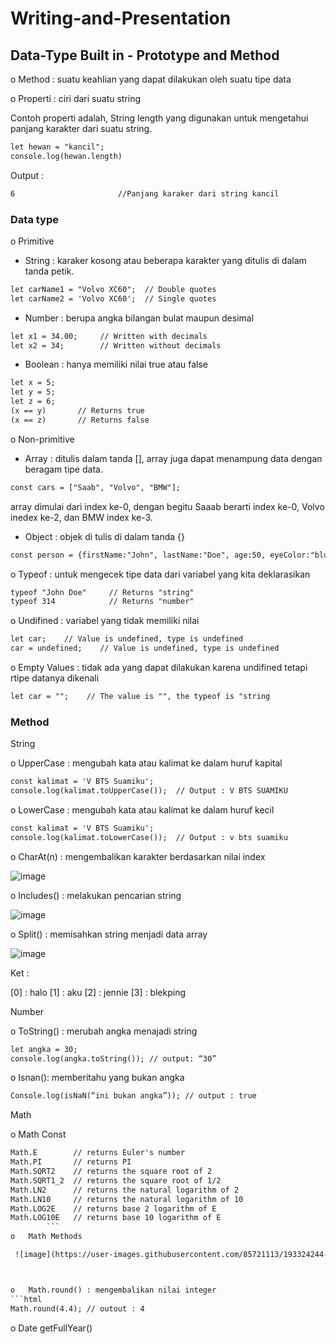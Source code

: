 # Writing-and-Presentation
## **Data-Type Built in - Prototype and Method**

o	Method : suatu keahlian yang dapat dilakukan oleh suatu tipe data

o	Properti : ciri dari suatu string

Contoh properti adalah, String length  yang digunakan untuk mengetahui panjang karakter dari suatu string.
```html
let hewan = "kancil";
console.log(hewan.length)
```

Output :
```html
6 						//Panjang karaker dari string kancil
```

### **Data type**
o	Primitive
-	String : karaker kosong atau beberapa karakter yang ditulis di dalam tanda petik.
```html
let carName1 = "Volvo XC60";  // Double quotes
let carName2 = 'Volvo XC60';  // Single quotes
```
-	Number : berupa angka bilangan bulat maupun desimal
```html
let x1 = 34.00;     // Written with decimals
let x2 = 34;        // Written without decimals
```

-	Boolean : hanya memiliki nilai true atau false
```html
let x = 5;
let y = 5;
let z = 6;
(x == y)       // Returns true
(x == z)       // Returns false
```
o	Non-primitive
-	Array : ditulis dalam tanda [], array juga dapat menampung data dengan beragam tipe data.
```html
const cars = ["Saab", "Volvo", "BMW"];
```
array dimulai dari index ke-0, dengan begitu Saaab berarti index ke-0, Volvo inedex ke-2, dan BMW index ke-3.

-	Object : objek di tulis di dalam tanda {}
```html
const person = {firstName:"John", lastName:"Doe", age:50, eyeColor:"blue"};
```
o	Typeof : untuk mengecek tipe data dari variabel yang kita deklarasikan
```html
typeof "John Doe"     // Returns "string"
typeof 314            // Returns "number"
```
o	Undifined : variabel yang tidak memiliki nilai
```html
let car;    // Value is undefined, type is undefined
car = undefined;    // Value is undefined, type is undefined
```
o	Empty Values : tidak ada yang dapat dilakukan karena undifined tetapi rtipe datanya dikenali
```html
let car = "";    // The value is "", the typeof is "string
```
### **Method**

String

o	UpperCase : mengubah kata atau kalimat ke dalam huruf kapital
```html
const kalimat = 'V BTS Suamiku';
console.log(kalimat.toUpperCase());  // Output : V BTS SUAMIKU
```
o	LowerCase : mengubah kata atau kalimat ke dalam huruf kecil
```html
const kalimat = 'V BTS Suamiku';
console.log(kalimat.toLowerCase());  // Output : v bts suamiku
```

o	CharAt(n) : mengembalikan karakter berdasarkan nilai index

![image](https://user-images.githubusercontent.com/85721113/193323777-ddda3f47-2b51-4e37-ab75-8084b3b2f47c.png)

o	Includes() : melakukan pencarian string

 ![image](https://user-images.githubusercontent.com/85721113/193323876-19f8d609-8e34-4b41-a01d-90f5bed82dd7.png)

o	Split() : memisahkan string menjadi data array

![image](https://user-images.githubusercontent.com/85721113/193323902-d5876208-03d3-4fed-a262-ae8c43a46afd.png)

Ket : 

[0] : halo
[1] : aku
[2] : jennie
[3] : blekping

Number

o	ToString() : merubah angka menajadi string
```html
let angka = 30;
console.log(angka.toString()); // output: “30”
```
o	Isnan(): memberitahu yang bukan angka
```html
Console.log(isNaN(“ini bukan angka”)); // output : true
```

Math

o	Math Const
```html
Math.E        // returns Euler's number
Math.PI       // returns PI
Math.SQRT2    // returns the square root of 2
Math.SQRT1_2  // returns the square root of 1/2
Math.LN2      // returns the natural logarithm of 2
Math.LN10     // returns the natural logarithm of 10
Math.LOG2E    // returns base 2 logarithm of E
Math.LOG10E   // returns base 10 logarithm of E
		```
o	Math Methods

 ![image](https://user-images.githubusercontent.com/85721113/193324244-ec33b3ab-dca9-4cde-b3d5-b0ea6edb9f10.png)



o	Math.round() : mengembalikan nilai integer
```html
Math.round(4.4); // outout : 4
```

o	Date
getFullYear()


